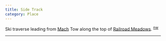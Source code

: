 ```yaml
---
title: Side Track
category: Place
---
```

Ski traverse leading from [Mach](Mach) Tow along the top of [Railroad Meadows](Railroad-Meadows). <sup>[nw][]</sup>

---

[nw]: Names-Walt "Meany Names by Walter Little, 1984"
